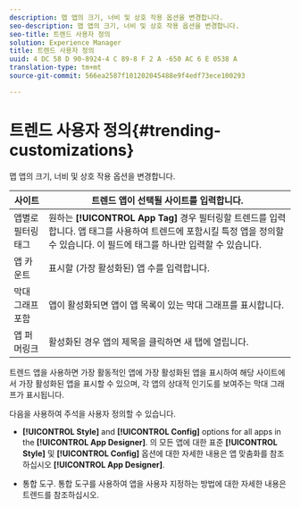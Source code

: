 ```yaml
---
description: 맵 앱의 크기, 너비 및 상호 작용 옵션을 변경합니다.
seo-description: 맵 앱의 크기, 너비 및 상호 작용 옵션을 변경합니다.
seo-title: 트렌드 사용자 정의
solution: Experience Manager
title: 트렌드 사용자 정의
uuid: 4 DC 58 D 90-8924-4 C 89-8 F 2 A -650 AC 6 E 0538 A
translation-type: tm+mt
source-git-commit: 566ea2587f101202045488e9f4edf73ece100293

---
```



# 트렌드 사용자 정의{#trending-customizations}

맵 앱의 크기, 너비 및 상호 작용 옵션을 변경합니다.

| 사이트 | 트렌드 앱이 선택될 사이트를 입력합니다. |
|---|---|
| 앱별로 필터링 태그 | 원하는 **[!UICONTROL App Tag]** 경우 필터링할 트렌드를 입력합니다. 앱 태그를 사용하여 트렌드에 포함시킬 특정 앱을 정의할 수 있습니다. 이 필드에 태그를 하나만 입력할 수 있습니다. |
| 앱 카운트 | 표시할 (가장 활성화된) 앱 수를 입력합니다. |
| 막대 그래프 포함 | 앱이 활성화되면 앱이 앱 목록이 있는 막대 그래프를 표시합니다. |
| 앱 퍼머링크 | 활성화된 경우 앱의 제목을 클릭하면 새 탭에 열립니다. |

트렌드 앱을 사용하면 가장 활동적인 앱에 가장 활성화된 앱을 표시하여 해당 사이트에서 가장 활성화된 앱을 표시할 수 있으며, 각 앱의 상대적 인기도를 보여주는 막대 그래프가 표시됩니다.

다음을 사용하여 주석을 사용자 정의할 수 있습니다.

* **[!UICONTROL Style]** and **[!UICONTROL Config]** options for all apps in the **[!UICONTROL App Designer]**. 의 모든 앱에 대한 표준 **[!UICONTROL Style]** 및 **[!UICONTROL Config]** 옵션에 대한 자세한 내용은 앱 맞춤화를 참조하십시오 **[!UICONTROL App Designer]**.

* 통합 도구. 통합 도구를 사용하여 앱을 사용자 지정하는 방법에 대한 자세한 내용은 트렌드를 참조하십시오.

